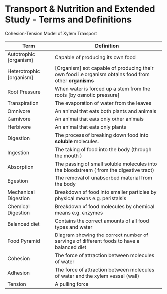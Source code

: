 # Transport & Nutrition and Extended Study - Terms and Definitions
Cohesion-Tension Model of Xylem Transport

| Term | Definition |
| --- | --- |
| Autotrophic [organism] | Capable of producing its own food |
| Heterotrophic [organism] | [Organism] not capable of producing their own food i.e organism obtains food from other **organisms** |
| Root Pressure | When water is forced up a stem from the roots [by osmotic pressure] |
| Transpiration | The evaporation of water from the leaves |
| Omnivore | An animal that eats both plants and animals |
| Carnivore | An animal that eats only other animals |
| Herbivore | An animal that eats only plants |
| Digestion | The process of breaking down food into **soluble** molecules. |
| Ingestion | The taking of food into the body (through the mouth ) |
| Absorption | The passing of small soluble molecules into the bloodstream ( from the digestive tract) |
| Egestion | The removal of unabsorbed material from the body |
| Mechanical Digestion | Breakdown of food into smaller particles by physical means e.g. peristalsis |
| Chemical Digestion | Breakdown of food molecules by chemical means e.g. enzymes |
| Balanced diet | Contains the correct amounts of all food types and water |
| Food Pyramid | Diagram showing the correct number of servings of different foods to have a balanced diet |
| Cohesion | The force of attraction between molecules of water |
| Adhesion | The force of attraction between molecules of water and the xylem vessel (wall) |
| Tension | A pulling force |